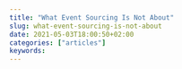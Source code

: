 ```yaml
---
title: "What Event Sourcing Is Not About"
slug: what-event-sourcing-is-not-about
date: 2021-05-03T18:00:50+02:00
categories: ["articles"]
keywords:
---
```


